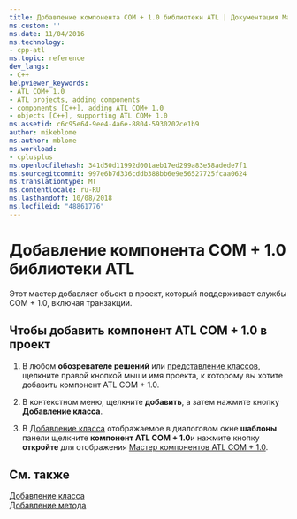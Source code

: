 ```yaml
---
title: Добавление компонента COM + 1.0 библиотеки ATL | Документация Майкрософт
ms.custom: ''
ms.date: 11/04/2016
ms.technology:
- cpp-atl
ms.topic: reference
dev_langs:
- C++
helpviewer_keywords:
- ATL COM+ 1.0
- ATL projects, adding components
- components [C++], adding ATL COM+ 1.0
- objects [C++], supporting ATL COM+ 1.0
ms.assetid: c6c95e64-9ee4-4a6e-8804-5930202ce1b9
author: mikeblome
ms.author: mblome
ms.workload:
- cplusplus
ms.openlocfilehash: 341d50d11992d001aeb17ed299a83e58adede7f1
ms.sourcegitcommit: 997e6b7d336cddb388bb6e9e56527725fcaa0624
ms.translationtype: MT
ms.contentlocale: ru-RU
ms.lasthandoff: 10/08/2018
ms.locfileid: "48861776"
---
```

# <a name="adding-an-atl-com-10-component"></a>Добавление компонента COM + 1.0 библиотеки ATL

Этот мастер добавляет объект в проект, который поддерживает службы COM + 1.0, включая транзакции.

## <a name="to-add-an-atl-com-10-component-to-your-project"></a>Чтобы добавить компонент ATL COM + 1.0 в проект

1. В любом **обозревателе решений** или [представление классов](/visualstudio/ide/viewing-the-structure-of-code), щелкните правой кнопкой мыши имя проекта, к которому вы хотите добавить компонент ATL COM + 1.0.

1. В контекстном меню, щелкните **добавить**, а затем нажмите кнопку **Добавление класса**.

1. В [Добавление класса](../../ide/add-class-dialog-box.md) отображаемое в диалоговом окне **шаблоны** панели щелкните **компонент ATL COM + 1.0**и нажмите кнопку **откройте** для отображения [ Мастер компонентов ATL COM + 1.0](../../atl/reference/atl-com-plus-1-0-component-wizard.md).

## <a name="see-also"></a>См. также

[Добавление класса](../../ide/adding-a-class-visual-cpp.md)<br/>
[Добавление метода](../../ide/adding-a-method-visual-cpp.md)
